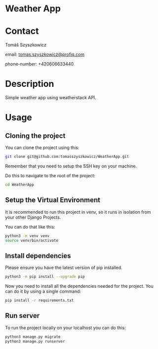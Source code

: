 # Weather App


# Contact

Tomáš Szyszkowicz

email: tomas.szyszkowicz@profiq.com

phone-number: +420606633440

# Description

Simple weather app using weatherstack API.

# Usage

## Cloning the project

You can clone the project using this:

```bash
git clone git@github.com:tomasszyszkowicz/WeatherApp.git
```

Remember that you need to setup the SSH key on your machine.

Do this to navigate to the root of the project:

```bash
cd WeatherApp
```

## Setup the Virtual Environment

It is recommended to run this project in venv, so it runs in isolation from your other Django Projects.

You can do that like this:

```bash
python3 -m venv venv
source venv/bin/activate
```

## Install dependencies

Please ensure you have the latest version of pip installed.
```bash
python3 -m pip install --upgrade pip
```

Now you need to install all the dependencies needed for the project.
You can do it by using a single command:
```bash
pip install -r requirements.txt
```

## Run server

To run the project locally on your localhost you can do this:

```bash
python3 manage.py migrate
python3 manage.py runserver
```




